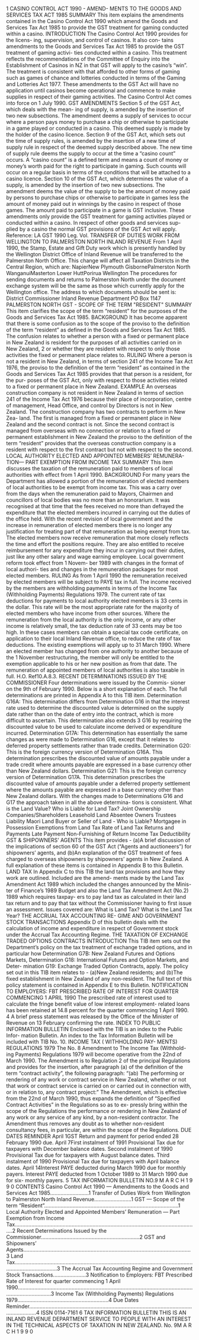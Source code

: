 1 CASINO CONTROL ACT 1990 - AMEND- MENTS TO THE GOODS AND SERVICES TAX ACT 1985 SUMMARY This item explains the amendments contained in the Casino Control Act 1990 which amend the Goods and Services Tax Act 1985 to provide the GST treatment for gaming conducted within a casino. INTRODUCTION The Casino Control Act 1990 provides for the licens- ing, supervision, and control of casinos. It also con- tains amendments to the Goods and Services Tax Act 1985 to provide the GST treatment of gaming activi- ties conducted within a casino. This treatment reflects the recommendations of the Committee of Enquiry into the Establishment of Casinos in NZ in that GST will apply to the casino’s “win”. The treatment is consistent with that afforded to other forms of gaming such as games of chance and lotteries conducted in terms of the Gaming and Lotteries Act 1977. These amendments to the GST Act will have no application until casinos become operational and commence to make supplies in respect of their gaming activities. The Casino Control Act comes into force on 1 July 1990. GST AMENDMENTS Section 5 of the GST Act, which deals with the mean- ing of supply, is amended by the insertion of two new subsections. The amendment deems a supply of services to occur where a person pays money to purchase a chip or otherwise to participate in a game played or conducted in a casino. This deemed supply is made by the holder of the casino licence. Section 9 of the GST Act, which sets out the time of supply rules, is amended by the insertion of a new time of supply rule in respect of the deemed supply described above. The new time of supply rule deems the supply to occur at the time a “casino count” occurs. A “casino count” is a defined term and means a count of money or money’s worth paid for the right to participate in gaming. Such counts will occur on a regular basis in terms of the conditions that will be attached to a casino licence. Section 10 of the GST Act, which determines the value of a supply, is amended by the insertion of two new subsections. The amendment deems the value of the supply to be the amount of money paid by persons to purchase chips or otherwise to participate in games less the amount of money paid out in winnings by the casino in respect of those games. The amount paid to participate in a game is GST inclusive. These amendments only provide the GST treatment for gaming activities played or conducted within a casino. In respect of other goods and services sup- plied by a casino the normal GST provisions of the GST Act will apply. Reference: LA GST 1990 Leg. Vol. TRANSFER OF DUTIES WORK FROM WELLINGTON TO PALMERSTON NORTH INLAND REVENUE From 1 April 1990, the Stamp, Estate and Gift Duty work which is presently handled by the Wellington District Office of Inland Revenue will be transferred to the Palmerston North Office. This change will affect all Taxation Districts in the Central Region, which are: NapierNew Plymouth GisbornePalmerston North WanganuiMasterton Lower HuttPorirua Wellington The procedures for sending documents and returns to Palmerston North under the document exchange system will be the same as those which currently apply for the Wellington office. The address to which documents should be sent is: District Commissioner Inland Revenue Department PO Box 1147 PALMERSTON NORTH GST - SCOPE OF THE TERM "RESIDENT" SUMMARY This item clarifies the scope of the term “resident” for the purposes of the Goods and Services Tax Act 1985. BACKGROUND It has become apparent that there is some confusion as to the scope of the proviso to the definition of the term “resident” as defined in the Goods and Services Tax Act 1985. The confusion relates to whether a person with a fixed or permanent place in New Zealand is resident for the purposes of all activities carried on in New Zealand, 2 or whether they are resident with respect to only those activities the fixed or permanent place relates to. RULING Where a person is not a resident in New Zealand, in terms of section 241 of the Income Tax Act 1976, the proviso to the definition of the term “resident” as contained in the Goods and Services Tax Act 1985 provides that that person is a resident, for the pur- poses of the GST Act, only with respect to those activities related to a fixed or permanent place in New Zealand. EXAMPLE An overseas construction company is not resident in New Zealand in terms of section 241 of the Income Tax Act 1976 because their place of incorporation, centre of management, Head Office, and control by Directors is not in New Zealand. The construction company has two contracts to perform in New Zea- land. The first is managed from a fixed or permanent place in New Zealand and the second contract is not. Since the second contract is managed from overseas with no connection or relation to a fixed or permanent establishment in New Zealand the proviso to the definition of the term “resident” provides that the overseas construction company is a resident with respect to the first contract but not with respect to the second. LOCAL AUTHORITY ELECTED AND APPOINTED MEMBERS’ REMUNERA- TION— PART EXEMPTION FROM INCOME TAX SUMMARY This item discusses the taxation of the remuneration paid to members of local authorities with effect from 1 April 1990. BACKGROUND For many years the Department has allowed a portion of the remuneration of elected members of local authorities to be exempt from income tax. This was a carry over from the days when the remuneration paid to Mayors, Chairmen and councillors of local bodies was no more than an honorarium. It was recognised at that time that the fees received no more than defrayed the expenditure that the elected members incurred in carrying out the duties of the office held. With the recent revision of local government and the increase in remuneration of elected members there is no longer any justification for treating part of that remuneration as being exempt from tax. The elected members now receive remuneration that more closely reflects the time and effort the positions require. They are also entitled to receive reimbursement for any expenditure they incur in carrying out their duties, just like any other salary and wage earning employee. Local government reform took effect from 1 Novem- ber 1989 with changes in the format of local authori- ties and changes in the remuneration packages for most elected members. RULING As from 1 April 1990 the remuneration received by elected members will be subject to PAYE tax in full. The income received by the members are withholding payments in terms of the Income Tax (Withholding Payments) Regulations 1979. The current rate of tax deductions for payments to local authority elected members is 33 cents in the dollar. This rate will be the most appropriate rate for the majority of elected members who have income from other sources. Where the remuneration from the local authority is the only income, or any other income is relatively small, the tax deduction rate of 33 cents may be too high. In these cases members can obtain a special tax code certificate, on application to their local Inland Revenue office, to reduce the rate of tax deductions. The existing exemptions will apply up to 31 March 1990. Where an elected member has changed from one authority to another because of the 1 November restructuring, the member will only be entitled to the exemption applicable to his or her new position as from that date. The remuneration of appointed members of local authorities is also taxable in full. H.O. Ref10.A.8.3. RECENT DETERMINATIONS ISSUED BY THE COMMISSIONER Four determinations were issued by the Commis- sioner on the 9th of February 1990. Below is a short explanation of each. The full determinations are printed in Appendix A to this TIB item. Determination G16A: This determination differs from Determination G16 in that the interest rate used to determine the discounted value is determined on the supply date rather than on the date of entry into the contract, which is more difficult to ascertain. This determination also extends 3 G16 by requiring the discounted value to be used to calculate income derived or expenditure incurred. Determination G17A: This determination has essentially the same changes as were made to Determination G16, except that it relates to deferred property settlements rather than trade credits. Determination G20: This is the foreign currency version of Determination G16A. This determination prescribes the discounted value of amounts payable under a trade credit where amounts payable are expressed in a base currency other than New Zealand dollars. Determination G21: This is the foreign currency version of Determination G17A. This determination prescribes the discounted value of amounts payable under a deferred property settlement where the amounts payable are expressed in a base currency other than New Zealand dollars. With the changes made to Determinations G16 and G17 the approach taken in all the above determina- tions is consistent. What is the Land Value? Who is Liable for Land Tax? Joint Ownership Companies/Shareholders Leasehold Land Absentee Owners Trustees Liability Maori Land Buyer or Seller of Land - Who is Liable? Mortgagee in Possession Exemptions from Land Tax Rate of Land Tax Returns and Payments Late Payment Non-Furnishing of Return Income Tax Deductibility GST & SHIPOWNERS’ AGENTS This item provides - (a)A brief discussion of the implications of section 60 of the GST Act (“Agents and auctioneers”) for shipowners’ agents, and (b)An explanation of the GST treatment of fees charged to overseas shipowners by shipowners’ agents in New Zealand. A full explanation of these items is contained in Appendix B to this Bulletin. LAND TAX In Appendix C to this TIB the land tax provisions and how they work are outlined. Included are the amend- ments made by the Land Tax Amendment Act 1989 which included the changes announced by the Minis- ter of Finance’s 1989 Budget and also the Land Tax Amendment Act (No.2) 1989 which requires taxpay- ers to pay land tax as calculated in their land tax return and to pay that tax without the Commissioner having to first issue an assessment. Issues covered are: What is Land Tax? What is the Land Tax Year? THE ACCRUAL TAX ACCOUNTING RE- GIME AND GOVERNMENT STOCK TRANSACTIONS Appendix D of this bulletin deals with the calculation of income and expenditure in respect of Government stock under the Accrual Tax Accounting Regime. THE TAXATION OF EXCHANGE TRADED OPTIONS CONTRACTS INTRODUCTION This TIB item sets out the Department’s policy on the tax treatment of exchange traded options, and in particular how Determination G7B: New Zealand Futures and Options Markets, Determination G18: International Futures and Option Markets, and Deter- mination G19: Exchange Traded Option Contracts, apply. The policy set out in this TIB item relates to - (a)New Zealand residents; and (b)The fixed establishment in New Zealand of any non-resident. The full text of this policy statement is contained in Appendix E to this Bulletin. NOTIFICATION TO EMPLOYERS: FBT PRESCRIBED RATE OF INTEREST FOR QUARTER COMMENCING 1 APRIL 1990 The prescribed rate of interest used to calculate the fringe benefit value of low interest employment- related loans has been retained at 14.8 percent for the quarter commencing 1 April 1990. 4 A brief press statement was released by the Office of the Minister of Revenue on 13 February confirming the rate. INDEX TO PUBLIC INFORMATION BULLETIN Enclosed with the TIB is an index to the Public Infor- mation Bulletin. An index to the Tax Information Bulletin will be included with TIB No. 10. INCOME TAX ( WITHHOLDING PAY- MENTS) REGULATIONS 1979 The No. 8 Amendment to The Income Tax (Withhold- ing Payments) Regulations 1979 will become operative from the 22nd of March 1990. The Amendment is to Regulation 2 of the principal Regulations and provides for the insertion, after paragraph (a) of the definition of the term “contract activity”, the following paragraph: “(ab) The performing or rendering of any work or contract service in New Zealand, whether or not that work or contract service is carried on or carried out in connection with, or in relation to, any contract project:” The Amendment, which is effective from the 22nd of March 1990, thus expands the definition of “Specified Contract Activities” in the Regulations so as to ex- pressly bring within the scope of the Regulations the performance or rendering in New Zealand of any work or any service of any kind, by a non-resident contractor. The Amendment thus removes any doubt as to whether non-resident consultancy fees, in particular, are within the scope of the Regulations. DUE DATES REMINDER April 1GST Return and payment for period ended 28 February 1990 due. April 7First instalment of 1991 Provisional Tax due for taxpayers with December balance dates. Second instalment of 1990 Provisional Tax due for taxpayers with August balance dates. Third instalment of 1990 Provisional Tax due for taxpayers with April balance dates. April 14Interest PAYE deducted during March 1990 due for monthly payers. Interest PAYE deducted from 1 October 1989 to 31 March 1990 due for six- monthly payers. 5 TAX INFORMATION BULLETIN NO.9 M A R C H 1 9 9 0 CONTENTS Casino Control Act 1990 — Amendments to the Goods and Services Act 1985..........................1 Transfer of Duties Work from Wellington to Palmerston North Inland Revenue.........................1 GST — Scope of the term “Resident”..........................................................................................1 Local Authority Elected and Appointed Members’ Remuneration — Part Exemption from Income Tax...........................................................................................................................2 Recent Determinations Issued by the Commissioner..................................................................2 GST and Shipowners’ Agents................................................................................................................3 Land Tax.........................................................................................................................................................3 The Accrual Tax Accounting Regime and Government Stock Transactions......................3 Notification to Employers: FBT Prescribed Rate of Interest for quarter commencing 1 April 1990...................................................................................................................................................3 Income Tax (Withholding Payments) Regulations 1979.............................................................4 Due Dates Reminder.................................................................................................................................4 ISSN 0114-7161 6 TAX INFORMATION BULLETIN THIS IS AN INLAND REVENUE DEPARTMENT SERVICE TO PEOPLE WITH AN INTEREST IN THE TECHNICAL ASPECTS OF TAXATION IN NEW ZEALAND. No. 9M A R C H 1 9 9 0